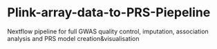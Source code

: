 # Plink-array-data-to-PRS-Piepeline
Nextflow pipeline for full GWAS quality control, imputation, association analysis and PRS model creation&amp;visualisation
